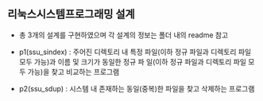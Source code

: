 ## 리눅스시스템프로그래밍 설계

- 총 3개의 설계를 구현하였으며 각 설계의 정보는 폴더 내의 readme 참고

- p1(ssu_sindex) : 주어진 디렉토리 내 특정 파일(이하 정규 파일과 디렉토리 파일 모두 가능)과 이름 및 크기가 동일한 정규 파 일(이하 정규 파일과 디렉토리 파일 모두 가능)을 찾고 비교하는 프로그램
- p2(ssu_sdup) : 시스템 내 존재하는 동일(중복)한 파일을 찾고 삭제하는 프로그램